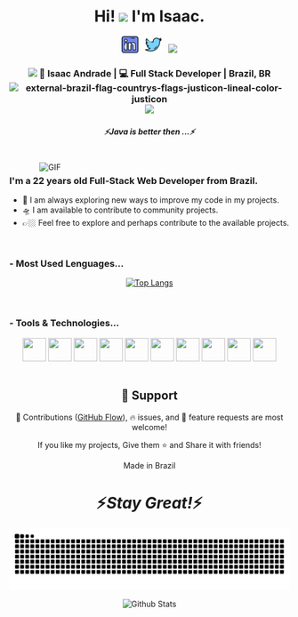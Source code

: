 <div align="center" list-style="none">
  
 <h1> Hi! <img src="https://media.giphy.com/media/hvRJCLFzcasrR4ia7z/giphy.gif" width="25px"> I'm Isaac.</h1>

 <p align='center'>
   <a href="https://www.linkedin.com/in/isaac-andrade-450504178/"><img height="30" src="https://raw.githubusercontent.com/8bithemant/8bithemant/master/linkedin.png?raw=true"></a>&nbsp;&nbsp;
   <a href="https://twitter.com/andrade_techs"><img height="30" src="https://raw.githubusercontent.com/8bithemant/8bithemant/master/twitter.png?raw=true"></a>&nbsp;&nbsp;
   <a href = "mailto:isaac.andra84@gmail.com"><img src="https://img.shields.io/badge/-Gmail-%23333?style=for-the-badge&logo=gmail&logoColor=white" target="_blank"></a>

 </p>
 
<div align="center">
 <h3>
    <img src="https://media.giphy.com/media/WUlplcMpOCEmTGBtBW/giphy.gif" width="30">
   🙎 Isaac Andrade | 💻 Full Stack Developer | Brazil, BR <img width="25" height="25" src="https://img.icons8.com/external-justicon-lineal-color-justicon/64/external-brazil-flag-countrys-flags-justicon-lineal-color-justicon.png" alt="external-brazil-flag-countrys-flags-justicon-lineal-color-justicon"/> 
    <img src="https://media.giphy.com/media/WUlplcMpOCEmTGBtBW/giphy.gif" width="30">
 </h3>
</div>

<h5 align="center">
   <i>⚡️Java is better then ...⚡️</i>
  </h5>
</div>
  <br />
<img align="right" width="450px" alt="GIF" src="https://github.com/IsaacAndra/IsaacAndra/assets/95106435/de4251cb-6a03-4560-9fc8-4edbff45bcab" />
  <p><h3>I'm a 22 years old Full-Stack Web Developer from Brazil.</h3> </p> 
    
  - 🔭 I am always exploring new ways to improve my code in my projects.
  - 🛸 I am available to contribute to community projects.
  - 👉🏼 Feel free to explore and perhaps contribute to the available projects.
<br/>
  
<p align="center">
  <h3> - Most Used Lenguages... </h3>
   </p>
 
<div align="center">
  
 [![Top Langs](https://github-readme-stats.vercel.app/api/top-langs/?username=IsaacAndra&layout=compact&theme=radical&hide_progress=true)](https://github.com/anuraghazra/github-readme-stats)
  </div>
  <br/>


 ### - Tools & Technologies...
<div align="center">
  <img src="https://cdn.jsdelivr.net/gh/devicons/devicon/icons/html5/html5-original.svg" height="42" width="42" />
 <img src="https://cdn.jsdelivr.net/gh/devicons/devicon/icons/css3/css3-original.svg" height="42" width="42" />
  <img src="https://cdn.jsdelivr.net/gh/devicons/devicon/icons/javascript/javascript-original.svg" height="42" width="42" />
 <img src="https://cdn.jsdelivr.net/gh/devicons/devicon/icons/java/java-original.svg" height="42" width="42" />
  <img src="https://cdn.jsdelivr.net/gh/devicons/devicon@latest/icons/react/react-original.svg" height="42" width="42"/>
 <img src="https://cdn.jsdelivr.net/gh/devicons/devicon/icons/spring/spring-original.svg" height="42" width="42"/>
 <img src="https://cdn.jsdelivr.net/gh/devicons/devicon@latest/icons/postgresql/postgresql-original.svg" height="42" width="42"/>
 <img src="https://cdn.jsdelivr.net/gh/devicons/devicon@latest/icons/docker/docker-original.svg" height="42" width="42"/>
  <img src="https://cdn.jsdelivr.net/gh/devicons/devicon@latest/icons/linux/linux-original.svg" height="42" width="42"/>
  <img src="https://cdn.jsdelivr.net/gh/devicons/devicon@latest/icons/ubuntu/ubuntu-original.svg" height="42" width="42"/>

</div>

<br />

<h2 align="center">🤝 Support</h2>

<p align="center">🎀 Contributions (<a href="https://guides.github.com/introduction/flow" title="GitHub flow">GitHub Flow</a>), 🔥 issues, and 🥮 feature requests are most welcome!</p>

<p align="center"> If you like my projects, Give them ⭐ and Share it with friends!</p>
</p>
<p align="center">Made in Brazil</p>

<h1 align='center'>⚡️<i>Stay Great!</i>⚡️</h1>
<div align="center">

  ![Snake animation](https://github.com/IsaacAndra/IsaacAndra/blob/output/github-contribution-grid-snake-dark.svg)

</div>
  <p align="center">
        <img src="https://raw.githubusercontent.com/mayhemantt/mayhemantt/Update/svg/Bottom.svg" alt="Github Stats" />
</p>
